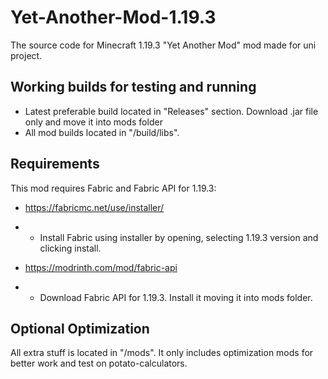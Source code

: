 # Yet-Another-Mod-1.19.3
The source code for Minecraft 1.19.3 "Yet Another Mod" mod made for uni project.

## Working builds for testing and running
* Latest preferable build located in "Releases" section. Download .jar file only and move it into mods folder
* All mod builds located in "/build/libs".

## Requirements
This mod requires Fabric and Fabric API for 1.19.3:
* https://fabricmc.net/use/installer/
* * Install Fabric using installer by opening, selecting 1.19.3 version and clicking install.

    
* https://modrinth.com/mod/fabric-api
* * Download Fabric API for 1.19.3. Install it moving it into mods folder.

## Optional Optimization
All extra stuff is located in "/mods". It only includes optimization mods for better work and test on potato-calculators.
